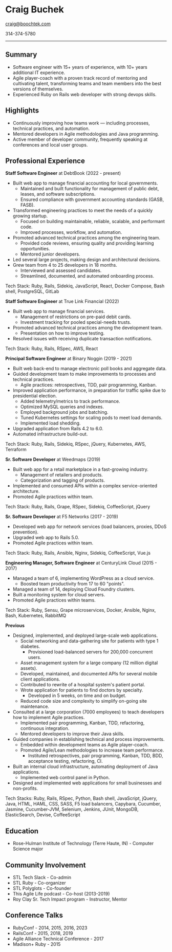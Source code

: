 Craig Buchek
===========================================================================

craig@boochtek.com

314-374-5780

***************************************************************************


Summary
-------

* Software engineer with 15+ years of experience, with 10+ years additional
  IT experience.
* Agile player-coach with a proven track record of mentoring and cultivating
  talent, transforming teams and team members into the best versions of themselves.
* Experienced Ruby on Rails web developer with strong devops skills.


Highlights
----------

* Continuously improving how teams work — including processes,
  technical practices, and automation.
* Mentored developers in Agile methodologies and Java programming.
* Active member of developer community,
  frequently speaking at conferences and local user groups.


Professional Experience
-----------------------

**Staff Software Engineer** at DebtBook (2022 - present)

* Built web app to manage financial accounting for local governments.
    * Maintained and built functionality for management of public debt,
      leases, and software subscriptions.
    * Ensured compliance with government accounting standards (GASB, FASB).
* Transformed engineering practices to meet the needs of a quickly growing
  startup.
    * Focused on building maintainable, reliable, scalable, and performant
      code.
    * Improved processes, workflow, and automation.
* Promoted advanced technical practices among the engineering team.
    * Provided code reviews, ensuring quality and providing learning
      opportunities.
    * Mentored junior developers.
* Led several large projects, making design and architectural decisions.
* Grew team from 4 to 25 developers in 18 months.
    * Interviewed and assessed candidates.
    * Streamlined, documented, and automated onboarding process.

Tech Stack: Ruby, Rails, Sidekiq, JavaScript, React, Docker Compose,
Bash shell, PostgreSQL, GitLab

**Staff Software Engineer** at True Link Financial (2022)

* Built web app to manage financial services.
    * Management of restrictions on pre-paid debit cards.
    * Investment tracking for pooled special-needs trusts.
* Promoted advanced technical practices among the development team.
    * Presentation on how to improve testing.
* Resolved issues with receiving duplicate transaction notifications.

Tech Stack: Ruby, Rails, RSpec, AWS, React

**Principal Software Engineer** at Binary Noggin (2019 - 2021)

* Built web back-end to manage electronic poll books and aggregate data.
* Guided development team to make improvements to processes and technical
  practices.
    * Agile practices: retrospectives, TDD, pair programming, Kanban.
* Improved application performance, in preparation for traffic spike due to
  presidential election.
    * Added telemetry/metrics to track performance.
    * Optimized MySQL queries and indexes.
    * Employed background jobs and batching.
    * Tuned Kubernetes settings for scaling pods to meet load demands.
    * Implemented load shedding.
* Upgraded application from Rails 4.2 to 6.0.
* Automated infrastructure build-out.

Tech Stack: Ruby, Rails, Sidekiq, RSpec, jQuery, Kubernetes, AWS, Terraform

**Sr. Software Developer** at Weedmaps (2019)

* Built web app for a retail marketplace in a fast-growing industry.
    * Management of retailers and products.
    * Categorization and tagging of products.
* Implemented and consumed APIs within a complex service-oriented
  architecture.
* Promoted Agile practices within team.

Tech Stack: Ruby, Rails, Grape, RSpec, Sidekiq, CoffeeScript, jQuery

**Sr. Software Developer** at F5 Networks (2017 - 2019)

* Developed web app for network services (load balancers, proxies, DDoS
  prevention).
* Upgraded web app to Rails 5.0.
* Promoted Agile practices within team.

Tech Stack: Ruby, Rails, Ansible, Nginx, Sidekiq, CoffeeScript, Vue.js

**Engineering Manager, Software Engineer** at CenturyLink Cloud (2015 - 2017)

* Managed a team of 6, implementing WordPress as a cloud service.
    * Boosted team productivity from 17 to 60 "points".
* Managed a team of 14, deploying Cloud Foundry clusters.
* Built a monitoring system for cloud servers.
* Promoted Agile practices within teams.

Tech Stack: Ruby, Sensu, Grape microservices, Docker, Ansible, Nginx, Bash,
Kubernetes, RabbitMQ

**Previous**

* Designed, implemented, and deployed large-scale web applications.
    * Social networking and data-gathering site for patients with type 1
      diabetes.
        * Provisioned load-balanced servers for 200,000 concurrent users.
    * Asset management system for a large company (12 million digital
      assets).
    * Developed, maintained, and documented APIs for several mobile client
      applications.
    * Contributed to rewrite of a hospital system's patient portal.
    * Wrote application for patients to find doctors by specialty.
        * Developed in 5 weeks, on time and on budget.
    * Reduced code size and complexity to simplify on-going site
      maintenance.
* Consulted at a large corporation (7000 employees) to teach developers
  how to implement Agile practices.
    * Implemented pair programming, Kanban, TDD, refactoring, continuous
      integration.
    * Mentored developers to improve their Java skills.
* Guided companies in establishing technical and process improvements.
    * Embedded within development teams as Agile player-coach.
    * Promoted Agile/Lean methodologies to increase team performance.
        * Instituted retrospectives, pair programming, Kanban, TDD, BDD,
          acceptance testing, refactoring, CI.
* Built an internal cloud infrastructure, automating deployment of Java
  applications.
    * Implemented web control panel in Python.
* Designed and implemented web applications for small businesses and
  non-profits.

Tech Stacks: Ruby, Rails, RSpec, Python, Bash shell, JavaScript, jQuery,
Java, HTML, HAML, CSS, SASS, F5 load balancers, Capybara, Cucumber,
Jasmine, Cucumber-JVM, Selenium, Jenkins, JUnit, MongoDB, ElasticSearch,
Devise, CoffeeScript


Education
---------

* Rose-Hulman Institute of Technology (Terre Haute, IN) -
  Computer Science major


Community Involvement
---------------------

* STL Tech Slack - Co-admin
* STL Ruby - Co-organizer
* STL Polyglots - Co-founder
* This Agile Life podcast - Co-host (2013-2019)
* Roy Clay Sr. Tech Impact program - Instructor, Mentor


Conference Talks
----------------

* RubyConf - 2014, 2015, 2016, 2023
* RailsConf - 2015, 2018, 2019
* Agile Alliance Technical Conference - 2017
* Madison+ Ruby - 2015
